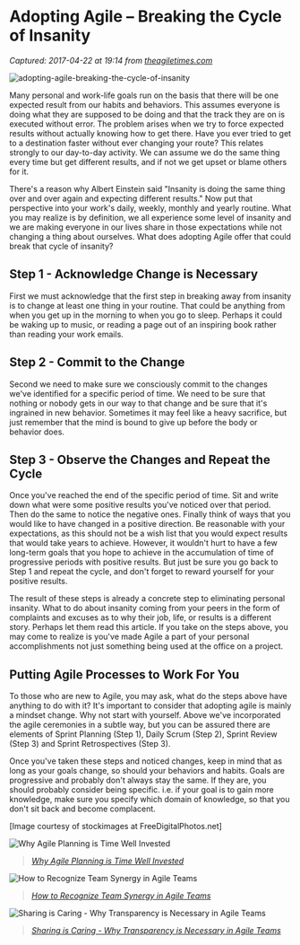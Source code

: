 # Adopting Agile – Breaking the Cycle of Insanity

_Captured: 2017-04-22 at 19:14 from [theagiletimes.com](http://theagiletimes.com/adopting-agile-breaking-the-cycle-of-insanity/)_

![adopting-agile-breaking-the-cycle-of-insanity](https://i0.wp.com/theagiletimes.com/wp-content/uploads/2015/09/ID-100218357.jpg?w=400)

Many personal and work-life goals run on the basis that there will be one expected result from our habits and behaviors. This assumes everyone is doing what they are supposed to be doing and that the track they are on is executed without error. The problem arises when we try to force expected results without actually knowing how to get there. Have you ever tried to get to a destination faster without ever changing your route? This relates strongly to our day-to-day activity. We can assume we do the same thing every time but get different results, and if not we get upset or blame others for it.

There's a reason why Albert Einstein said "Insanity is doing the same thing over and over again and expecting different results." Now put that perspective into your work's daily, weekly, monthly and yearly routine. What you may realize is by definition, we all experience some level of insanity and we are making everyone in our lives share in those expectations while not changing a thing about ourselves. What does adopting Agile offer that could break that cycle of insanity?

## Step 1 - Acknowledge Change is Necessary

First we must acknowledge that the first step in breaking away from insanity is to change at least one thing in your routine. That could be anything from when you get up in the morning to when you go to sleep. Perhaps it could be waking up to music, or reading a page out of an inspiring book rather than reading your work emails.

## Step 2 - Commit to the Change

Second we need to make sure we consciously commit to the changes we've identified for a specific period of time. We need to be sure that nothing or nobody gets in our way to that change and be sure that it's ingrained in new behavior. Sometimes it may feel like a heavy sacrifice, but just remember that the mind is bound to give up before the body or behavior does.

## Step 3 - Observe the Changes and Repeat the Cycle

Once you've reached the end of the specific period of time. Sit and write down what were some positive results you've noticed over that period. Then do the same to notice the negative ones. Finally think of ways that you would like to have changed in a positive direction. Be reasonable with your expectations, as this should not be a wish list that you would expect results that would take years to achieve. However, it wouldn't hurt to have a few long-term goals that you hope to achieve in the accumulation of time of progressive periods with positive results. But just be sure you go back to Step 1 and repeat the cycle, and don't forget to reward yourself for your positive results.

The result of these steps is already a concrete step to eliminating personal insanity. What to do about insanity coming from your peers in the form of complaints and excuses as to why their job, life, or results is a different story. Perhaps let them read this article. If you take on the steps above, you may come to realize is you've made Agile a part of your personal accomplishments not just something being used at the office on a project.

## Putting Agile Processes to Work For You

To those who are new to Agile, you may ask, what do the steps above have anything to do with it? It's important to consider that adopting agile is mainly a mindset change. Why not start with yourself. Above we've incorporated the agile ceremonies in a subtle way, but you can be assured there are elements of Sprint Planning (Step 1), Daily Scrum (Step 2), Sprint Review (Step 3) and Sprint Retrospectives (Step 3).

Once you've taken these steps and noticed changes, keep in mind that as long as your goals change, so should your behaviors and habits. Goals are progressive and probably don't always stay the same. If they are, you should probably consider being specific. i.e. if your goal is to gain more knowledge, make sure you specify which domain of knowledge, so that you don't sit back and become complacent.

[Image courtesy of stockimages at FreeDigitalPhotos.net]

![Why Agile Planning is Time Well Invested](https://i1.wp.com/theagiletimes.com/wp-content/uploads/2015/06/coneofuncertainty-300x208.png?resize=350%2C200)

> _[Why Agile Planning is Time Well Invested](http://theagiletimes.com/why-agile-planning-is-time-well-invested/)_

![How to Recognize Team Synergy in Agile Teams](https://i2.wp.com/theagiletimes.com/wp-content/uploads/2015/06/ID-100259727-150x150.jpg?resize=350%2C200)

> _[How to Recognize Team Synergy in Agile Teams](http://theagiletimes.com/recognize-team-synergy-agile-teams/)_

![Sharing is Caring - Why Transparency is Necessary in Agile Teams](https://i1.wp.com/theagiletimes.com/wp-content/uploads/2015/06/ID-100286222-150x150.jpg?resize=350%2C200)

> _[Sharing is Caring - Why Transparency is Necessary in Agile Teams](http://theagiletimes.com/sharing-is-caring-transparency-in-agile-teams/)_
